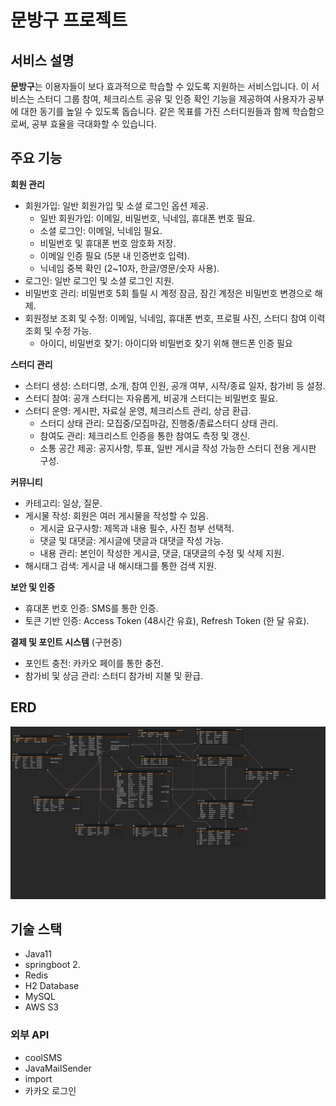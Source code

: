 # 문방구 프로젝트

## 서비스 설명

**문방구**는 이용자들이 보다 효과적으로 학습할 수 있도록 지원하는 서비스입니다. 이 서비스는 스터디 그룹 참여, 체크리스트 공유 및 인증 확인 기능을 제공하여 사용자가 공부에 대한 동기를 높일 수 있도록 돕습니다. 같은 목표를 가진 스터디원들과 함께 학습함으로써, 공부 효율을 극대화할 수 있습니다.

## 주요 기능

**회원 관리**

- 회원가입: 일반 회원가입 및 소셜 로그인 옵션 제공.
    - 일반 회원가입: 이메일, 비밀번호, 닉네임, 휴대폰 번호 필요.
    - 소셜 로그인: 이메일, 닉네임 필요.
    - 비밀번호 및 휴대폰 번호 암호화 저장.
    - 이메일 인증 필요 (5분 내 인증번호 입력).
    - 닉네임 중복 확인 (2~10자, 한글/영문/숫자 사용).
- 로그인: 일반 로그인 및 소셜 로그인 지원.
- 비밀번호 관리: 비밀번호 5회 틀릴 시 계정 잠금, 잠긴 계정은 비밀번호 변경으로 해제.
- 회원정보 조회 및 수정: 이메일, 닉네임, 휴대폰 번호, 프로필 사진, 스터디 참여 이력 조회 및 수정 가능.
    - 아이디, 비밀번호 찾기: 아이디와 비밀번호 찾기 위해 핸드폰 인증 필요

**스터디 관리**

- 스터디 생성: 스터디명, 소개, 참여 인원, 공개 여부, 시작/종료 일자, 참가비 등 설정.
- 스터디 참여: 공개 스터디는 자유롭게, 비공개 스터디는 비밀번호 필요.
- 스터디 운영: 게시판, 자료실 운영, 체크리스트 관리, 상금 환급.
    - 스터디 상태 관리: 모집중/모집마감, 진행중/종료스터디 상태 관리.
    - 참여도 관리: 체크리스트 인증을 통한 참여도 측정 및 갱신.
    - 소통 공간 제공: 공지사항, 투표, 일반 게시글 작성 가능한 스터디 전용 게시판 구성.

**커뮤니티**

- 카테고리: 일상, 질문.
- 게시물 작성: 회원은 여러 게시물을 작성할 수 있음.
    - 게시글 요구사항: 제목과 내용 필수, 사진 첨부 선택적.
    - 댓글 및 대댓글: 게시글에 댓글과 대댓글 작성 가능.
    - 내용 관리: 본인이 작성한 게시글, 댓글, 대댓글의 수정 및 삭제 지원.
- 해시태그 검색: 게시글 내 해시태그를 통한 검색 지원.

**보안 및 인증**

- 휴대폰 번호 인증: SMS를 통한 인증.
- 토큰 기반 인증: Access Token (48시간 유효), Refresh Token (한 달 유효).

**결제 및 포인트 시스템** (구현중)

- 포인트 충전: 카카오 페이를 통한 충전.
- 참가비 및 상금 관리: 스터디 참가비 지불 및 환급.

## ERD
![erd](img/munbanggu_erd.png)

## 기술 스택

- Java11
- springboot 2.
- Redis
- H2 Database
- MySQL
- AWS S3

### 외부 API

- coolSMS
- JavaMailSender
- import
- 카카오 로그인
